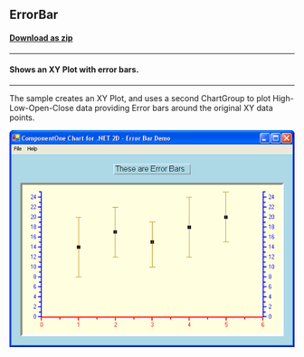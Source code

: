 ## ErrorBar
#### [Download as zip](https://grapecity.github.io/DownGit/#/home?url=https://github.com/GrapeCity/ComponentOne-WinForms-Samples/tree/master/NetFramework\Charts\CS\ErrorBar)
____
#### Shows an XY Plot with error bars.
____
The sample creates an XY Plot, and uses a second ChartGroup to plot High-Low-Open-Close data providing Error bars around the original XY data points. 

![screenshot](screenshot.PNG)
